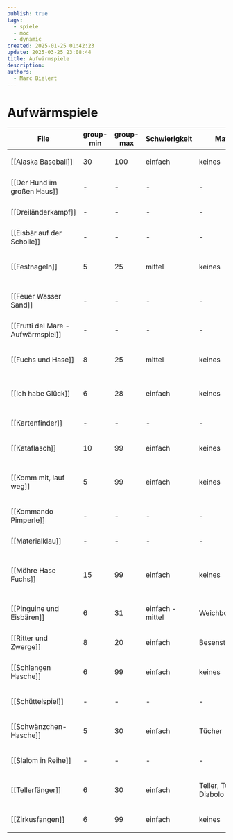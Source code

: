 ```yaml
---
publish: true
tags:
  - spiele
  - moc
  - dynamic
created: 2025-01-25 01:42:23
update: 2025-03-25 23:08:44
title: Aufwärmspiele
description: 
authors:
  - Marc Bielert
---
```


# Aufwärmspiele

<!-- QueryToSerialize: Table group-min, group-max, Schwierigkeit, Material, Spieldauer, category FROM #spiele AND "docs" WHERE contains(category, "warm-up") -->
<!-- SerializedQuery: Table group-min, group-max, Schwierigkeit, Material, Spieldauer, category FROM #spiele AND "docs" WHERE contains(category, "warm-up") -->

| File                                                                       | group-min | group-max | Schwierigkeit    | Material              | Spieldauer | category                                                  |
| -------------------------------------------------------------------------- | --------- | --------- | ---------------- | --------------------- | ---------- | --------------------------------------------------------- |
| [[Alaska Baseball]]                               | 30        | 100       | einfach          | keines                | 5          | <ul><li>warm-up</li></ul>                                 |
| [[Der Hund im großen Haus]]               | \-        | \-        | \-               | \-                    | \-         | <ul><li>warm-up</li></ul>                                 |
| [[Dreiländerkampf]]                               | \-        | \-        | \-               | \-                    | \-         | <ul><li>warm-up</li></ul>                                 |
| [[Eisbär auf der Scholle]]                 | \-        | \-        | \-               | \-                    | \-         | <ul><li>warm-up</li></ul>                                 |
| [[Festnageln]]                                         | 5         | 25        | mittel           | keines                | 15-20      | <ul><li>fangen</li><li>warm-up</li></ul>                  |
| [[Feuer Wasser Sand]]                           | \-        | \-        | \-               | \-                    | \-         | <ul><li>warm-up</li><li>bewegung</li></ul>                |
| [[Frutti del Mare - Aufwärmspiel]] | \-        | \-        | \-               | \-                    | \-         | <ul><li>warm-up</li></ul>                                 |
| [[Fuchs und Hase]]                                 | 8         | 25        | mittel           | keines                | 10 -  15   | <ul><li>fangen</li><li>warm-up</li></ul>                  |
| [[Ich habe Glück]]                                 | 6         | 28        | einfach          | keines                | 5 - 10     | <ul><li>fangen</li><li>warm-up</li></ul>                  |
| [[Kartenfinder]]                                     | \-        | \-        | \-               | \-                    | \-         | <ul><li>warm-up</li></ul>                                 |
| [[Kataflasch]]                                         | 10        | 99        | einfach          | keines                | 5          | <ul><li>warm-up</li></ul>                                 |
| [[Komm mit, lauf weg]]                         | 5         | 99        | einfach          | keines                | 5 - 15     | <ul><li>fangen</li><li>warm-up</li><li>action</li></ul>   |
| [[Kommando Pimperle]]                           | \-        | \-        | \-               | \-                    | \-         | <ul><li>warm-up</li></ul>                                 |
| [[Materialklau]]                                     | \-        | \-        | \-               | \-                    | \-         | <ul><li>warm-up</li></ul>                                 |
| [[Möhre Hase Fuchs]]                             | 15        | 99        | einfach          | keines                | 10         | <ul><li>fangen</li><li>warm-up</li><li>bewegung</li></ul> |
| [[Pinguine und Eisbären]]                   | 6         | 31        | einfach - mittel | Weichbodenmatte       | 5 - 15     | <ul><li>fangen</li><li>warm-up</li></ul>                  |
| [[Ritter und Zwerge]]                           | 8         | 20        | einfach          | Besenstiel            | 5-10       | <ul><li>warm-up</li></ul>                                 |
| [[Schlangen Hasche]]                             | 6         | 99        | einfach          | keines                | 5-10       | <ul><li>fangen</li><li>warm-up</li></ul>                  |
| [[Schüttelspiel]]                                   | \-        | \-        | \-               | \-                    | \-         | <ul><li>warm-up</li></ul>                                 |
| [[Schwänzchen-Hasche]]                         | 5         | 30        | einfach          | Tücher                | 10 -  15   | <ul><li>fangen</li><li>warm-up</li></ul>                  |
| [[Slalom in Reihe]]                               | \-        | \-        | \-               | \-                    | \-         | <ul><li>warm-up</li></ul>                                 |
| [[Tellerfänger]]                                     | 6         | 30        | einfach          | Teller, Tuch, Diabolo | 5-10       | <ul><li>fangen</li><li>warm-up</li></ul>                  |
| [[Zirkusfangen]]                                     | 6         | 99        | einfach          | keines                | 10 -  15   | <ul><li>warm-up</li></ul>                                 |
<!-- SerializedQuery END -->
